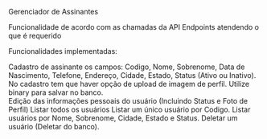 Gerenciador de Assinantes

Funcionalidade de acordo com as chamadas da API
Endpoints atendendo o que é requerido

Funcionalidades implementadas:

Cadastro de assinante os campos: Codigo, Nome, Sobrenome, Data de Nascimento, Telefone, Endereço, Cidade, Estado, Status (Ativo ou Inativo).
No cadastro tem que haver opção de upload de imagem de perfil.
Utilize binary para salvar no banco.  
Edição das informações pessoais do usuário (Incluindo Status e Foto de Perfil)
Listar todos os usuários
Listar um único usuário por Codigo. 
Listar usuários por Nome, Sobrenome, Cidade, Estado e Status.
Deletar um usuário (Deletar do banco).
